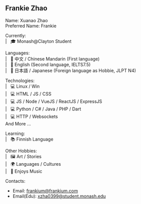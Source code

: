 ## Frankie Zhao

Name: Xuanao Zhao  
Preferred Name: Frankie  

Currently:  
| &nbsp; 🎓 Monash@Clayton Student

Languages:  
| &nbsp; 💬 中文 / Chinese Mandarin (First language)  
| &nbsp; 💬 English (Second language, IELTS7.5)  
| &nbsp; 💬 日本語 / Japanese (Foreign language as Hobbie, JLPT N4)  

Technologies:  
| &nbsp; 💻 Linux / Win  
| &nbsp; 💻 HTML / JS / CSS  
| &nbsp; 💻 JS / Node / VueJS / ReactJS / ExpressJS  
| &nbsp; 💻 Python / C# / Java / PHP / Dart  
| &nbsp; 💻 HTTP / Websockets  
And More ...  

Learning:  
| &nbsp; 📚 Finnish Language  

Other Hobbies:  
| &nbsp; 🖼️ Art / Stories  
| &nbsp; 🌍 Languages / Cultures  
| &nbsp; 🎼 Enjoys Music

Contacts:
 - Email: [frankium@frankium.com](mailto:frankium@frankium.com)
 - Email(Edu): [xzha0399@student.monash.edu](mailto:xzha0399@student.monash.edu)
